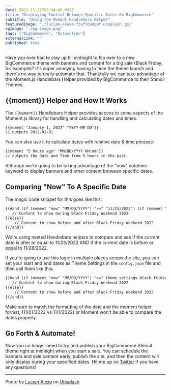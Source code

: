 ```yaml
---
date: 2022-11-22T05:34:40.692Z
title: "Displaying Content Between Specific Dates On BigCommerce" 
subtitle: "Using the Moment Handlebars Helper"
featuredImage: "./lucian-alexe-f2xfTOv0p9Y-unsplash.jpg"
ogImage: "./og-image.png"
tags: ["BigCommerce", "Automation"]
externalLink: ""
published: true
---
```


Have you ever had to stay up till midnight to flip over to a new BigCommerce theme with banners and content for a big sale (Black Friday, for example)? It's super annoying having to time the theme launch and there's no way to really automate that. Thankfully we can take advantage of the Moment.js Handlebars Helper provided by BigCommerce to their Stencil Themes.

## {{moment}} Helper and How It Works

The `{{moment}}` Handlebars Helper provides access to some aspects of the Moment.js library for handling and calculating dates and times. 

```html
{{moment "January 1, 2022" "YYYY-MM-DD"}}
\\ outputs 2022-01-01
```

You can also use it to calculate dates with relative date & time phrases:

```html
{{moment "5 hours ago" "MM/DD/YYYY HH:mm"}}
// outputs the Date and Time from 5 hours in the past.
```

Although we're going to be taking advantage of the "now" datetime keyword to display banners and other content between specific dates.

## Comparing "Now" To A Specific Date

The magic code snippet for this goes like this: 

```html
{{#and (if (moment "now" "MM/DD/YYYY") ">=" "11/23/2022") (if (moment "now" "MM/DD/YYYY") "<=" "11/28/2022")}}
   // Content to show during Black Friday Weekend 2022
{{else}}
    // Content to show before and after Black Friday Weekend 2022
{{/and}}
```

We're using nested Handlebars helpers to compare and see if the current date is after or equal to 11/23/2022 AND if the current date is before or equal to 11/28/2022. 

If you're going to use this logic in multiple places across the site, you can set your start and end dates as Theme Settings in the `config.json` file and then call them like this: 

```html
{{#and (if (moment "now" "MM/DD/YYYY") ">=" theme_settings.black_friday_start_date) (if (moment "now" "MM/DD/YYYY") "<=" theme_settings.black_friday_end_date)}}
   // Content to show during Black Friday Weekend 2022
{{else}}
    // Content to show before and after Black Friday Weekend 2022
{{/and}}
```

Make sure to match the formatting of the date and the moment helper format, (11/01/2022 vs 11/1/2022) or Moment won't be able to compare the dates properly.

## Go Forth & Automate!

Now you no longer need to try and publish your BigCommerce Stencil theme right at midnight when you start a sale. You can schedule the banners and sale content early, publish the site, and then the content will only display during your specified dates. Hit me up on [Twitter](https://twitter.com/jackharner) if you have any questions!

---

Photo by <a href="https://unsplash.com/@lucian_alexe?utm_source=unsplash&utm_medium=referral&utm_content=creditCopyText">Lucian Alexe</a> on <a href="https://unsplash.com/?utm_source=unsplash&utm_medium=referral&utm_content=creditCopyText">Unsplash</a>
  
